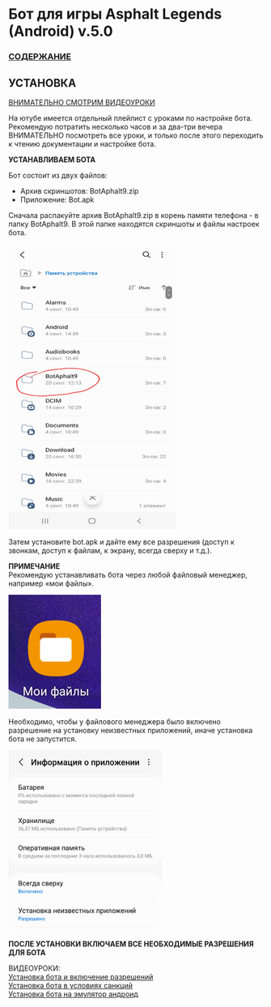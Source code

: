  # __Бот для игры Asphalt Legends (Android) v.5.0__

### [СОДЕРЖАНИЕ](https://github.com/AUTOPILOTyoutube/bot-asphalt-legends-android/blob/main/README.md)

 ## УСТАНОВКА

[ВНИМАТЕЛЬНО СМОТРИМ ВИДЕОУРОКИ](https://youtube.com/playlist?list=PLNW6eUpTV-FJ5mItgj27lEKQi2SoLmk7s)

На ютубе имеется отдельный плейлист с уроками по настройке бота. Рекомендую потратить несколько часов и за два-три вечера ВНИМАТЕЛЬНО посмотреть все уроки, и только после этого переходить к чтению документации и настройке бота. 

__УСТАНАВЛИВАЕМ БОТА__

 Бот состоит из двух файлов:
 - Архив скриншотов: BotAphalt9.zip
 - Приложение: Bot.apk

Сначала распакуйте архив BotAphalt9.zip в корень памяти телефона - в папку BotAphalt9. В этой папке находятся скриншоты и файлы настроек бота.

![Иллюстрация к проекту](https://github.com/autopilotyoutube/bot-asphalt-legends-android/raw/main/files/pictures/03_install/zip.png)

Затем установите bot.apk и дайте ему все разрешения (доступ к звонкам, доступ к файлам, к экрану, всегда сверху и т.д.).

__ПРИМЕЧАНИЕ__  
Рекомендую устанавливать бота через любой файловый менеджер, например «мои файлы». 

![Иллюстрация к проекту](https://github.com/autopilotyoutube/bot-asphalt-legends-android/raw/main/files/pictures/03_install/my_folder.png)

Необходимо, чтобы у файлового менеджера было включено разрешение на установку неизвестных приложений, иначе установка бота не запустится.

![Иллюстрация к проекту](https://github.com/autopilotyoutube/bot-asphalt-legends-android/raw/main/files/pictures/03_install/resolutions.png)


__ПОСЛЕ УСТАНОВКИ ВКЛЮЧАЕМ ВСЕ НЕОБХОДИМЫЕ РАЗРЕШЕНИЯ ДЛЯ БОТА__  

ВИДЕОУРОКИ:  
[Установка бота и включение разрешений](https://youtu.be/IuV5SMnwjag)  
[Установка бота в условиях санкций](https://youtu.be/0zYtvQcczcg)  
[Установка бота на эмулятор андроид](https://youtu.be/u7IVXA0PyJY)